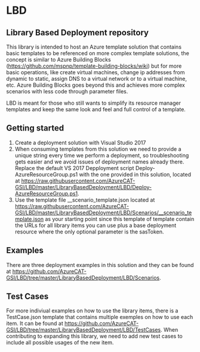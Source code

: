 # LBD
## Library Based Deployment repository

This library is intended to host an Azure template solution that contains basic templates to be referenced on more complex template solutions, the concept is similar to Azure Building Blocks (https://github.com/mspnp/template-building-blocks/wiki) but for more basic operations, like create virtual machines, change ip addresses from dynamic to static, assign DNS to a virtual network or to a virtual machine, etc. Azure Building Blocks goes beyond this and achieves more complex scenarios with less code through parameter files.

LBD is meant for those who still wants to simplify its resource manager templates and keep the same look and feel and full control of a template.

## Getting started

1) Create a deployment solution with Visual Studio 2017
2) When consuming templates from this solution we need to provide a unique string every time we perform a deployment, so troubleshooting gets easier and we avoid issues of deployment names already there. Replace the default VS 2017 Depployment script Deploy-AzureResourceGroup.ps1 with the one provided in this solution, located at https://raw.githubusercontent.com/AzureCAT-GSI/LBD/master/LibraryBasedDeployment/LBD/Deploy-AzureResourceGroup.ps1.
3) Use the template file __scenario_template.json located at https://raw.githubusercontent.com/AzureCAT-GSI/LBD/master/LibraryBasedDeployment/LBD/Scenarios/__scenario_template.json as your starting point since this template of template contain the URLs for all library items you can use plus a base deployment resource where the only optional parameter is the sasToken. 

## Examples

There are three deployment examples in this solution and they can be found at https://github.com/AzureCAT-GSI/LBD/tree/master/LibraryBasedDeployment/LBD/Scenarios.

## Test Cases

For more indiviual examples on how to use the library items, there is a TestCase.json template that contains multiple exemples on how to use each item. It can be found at https://github.com/AzureCAT-GSI/LBD/tree/master/LibraryBasedDeployment/LBD/TestCases. When contributing to expanding this library, we need to add new test cases to include all possible usages of the new item.